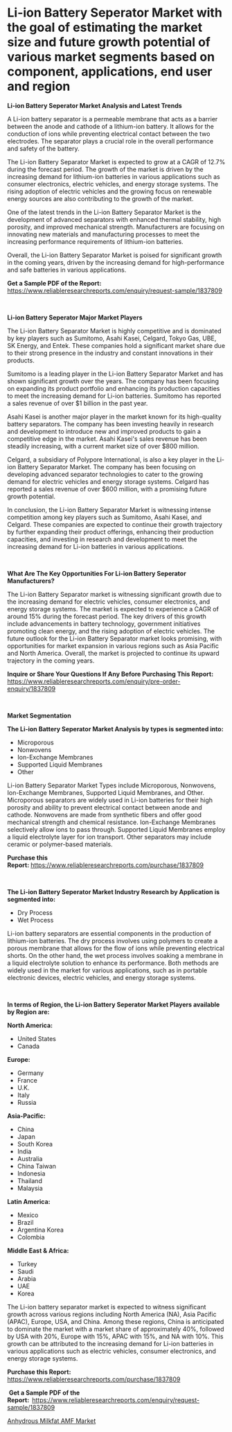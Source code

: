 <p><h1>Li-ion Battery Seperator Market with the goal of estimating the market size and future growth potential of various market segments based on component, applications, end user and region</h1></p><p><strong>Li-ion Battery Seperator Market Analysis and Latest Trends</strong></p>
<p><p>A Li-ion battery separator is a permeable membrane that acts as a barrier between the anode and cathode of a lithium-ion battery. It allows for the conduction of ions while preventing electrical contact between the two electrodes. The separator plays a crucial role in the overall performance and safety of the battery.</p><p>The Li-ion Battery Separator Market is expected to grow at a CAGR of 12.7% during the forecast period. The growth of the market is driven by the increasing demand for lithium-ion batteries in various applications such as consumer electronics, electric vehicles, and energy storage systems. The rising adoption of electric vehicles and the growing focus on renewable energy sources are also contributing to the growth of the market.</p><p>One of the latest trends in the Li-ion Battery Separator Market is the development of advanced separators with enhanced thermal stability, high porosity, and improved mechanical strength. Manufacturers are focusing on innovating new materials and manufacturing processes to meet the increasing performance requirements of lithium-ion batteries.</p><p>Overall, the Li-ion Battery Separator Market is poised for significant growth in the coming years, driven by the increasing demand for high-performance and safe batteries in various applications.</p></p>
<p><strong>Get a Sample PDF of the Report:&nbsp;</strong> <a href="https://www.reliableresearchreports.com/enquiry/request-sample/1837809">https://www.reliableresearchreports.com/enquiry/request-sample/1837809</a></p>
<p>&nbsp;</p>
<p><strong>Li-ion Battery Seperator Major Market Players</strong></p>
<p><p>The Li-ion Battery Separator Market is highly competitive and is dominated by key players such as Sumitomo, Asahi Kasei, Celgard, Tokyo Gas, UBE, SK Energy, and Entek. These companies hold a significant market share due to their strong presence in the industry and constant innovations in their products.</p><p>Sumitomo is a leading player in the Li-ion Battery Separator Market and has shown significant growth over the years. The company has been focusing on expanding its product portfolio and enhancing its production capacities to meet the increasing demand for Li-ion batteries. Sumitomo has reported a sales revenue of over $1 billion in the past year.</p><p>Asahi Kasei is another major player in the market known for its high-quality battery separators. The company has been investing heavily in research and development to introduce new and improved products to gain a competitive edge in the market. Asahi Kasei's sales revenue has been steadily increasing, with a current market size of over $800 million.</p><p>Celgard, a subsidiary of Polypore International, is also a key player in the Li-ion Battery Separator Market. The company has been focusing on developing advanced separator technologies to cater to the growing demand for electric vehicles and energy storage systems. Celgard has reported a sales revenue of over $600 million, with a promising future growth potential.</p><p>In conclusion, the Li-ion Battery Separator Market is witnessing intense competition among key players such as Sumitomo, Asahi Kasei, and Celgard. These companies are expected to continue their growth trajectory by further expanding their product offerings, enhancing their production capacities, and investing in research and development to meet the increasing demand for Li-ion batteries in various applications.</p></p>
<p>&nbsp;</p>
<p><strong>What Are The Key Opportunities For Li-ion Battery Seperator Manufacturers?</strong></p>
<p><p>The Li-ion Battery Separator market is witnessing significant growth due to the increasing demand for electric vehicles, consumer electronics, and energy storage systems. The market is expected to experience a CAGR of around 15% during the forecast period. The key drivers of this growth include advancements in battery technology, government initiatives promoting clean energy, and the rising adoption of electric vehicles. The future outlook for the Li-ion Battery Separator market looks promising, with opportunities for market expansion in various regions such as Asia Pacific and North America. Overall, the market is projected to continue its upward trajectory in the coming years.</p></p>
<p><strong>Inquire or Share Your Questions If Any Before Purchasing This Report:</strong> <a href="https://www.reliableresearchreports.com/enquiry/pre-order-enquiry/1837809">https://www.reliableresearchreports.com/enquiry/pre-order-enquiry/1837809</a></p>
<p>&nbsp;</p>
<p><strong>Market Segmentation</strong></p>
<p><strong>The Li-ion Battery Seperator Market Analysis by types is segmented into:</strong></p>
<p><ul><li>Microporous</li><li>Nonwovens</li><li>Ion-Exchange Membranes</li><li>Supported Liquid Membranes</li><li>Other</li></ul></p>
<p><p>Li-ion Battery Separator Market Types include Microporous, Nonwovens, Ion-Exchange Membranes, Supported Liquid Membranes, and Other. Microporous separators are widely used in Li-ion batteries for their high porosity and ability to prevent electrical contact between anode and cathode. Nonwovens are made from synthetic fibers and offer good mechanical strength and chemical resistance. Ion-Exchange Membranes selectively allow ions to pass through. Supported Liquid Membranes employ a liquid electrolyte layer for ion transport. Other separators may include ceramic or polymer-based materials.</p></p>
<p><strong>Purchase this Report:&nbsp;</strong><a href="https://www.reliableresearchreports.com/purchase/1837809">https://www.reliableresearchreports.com/purchase/1837809</a></p>
<p>&nbsp;</p>
<p><strong>The Li-ion Battery Seperator Market Industry Research by Application is segmented into:</strong></p>
<p><ul><li>Dry Process</li><li>Wet Process</li></ul></p>
<p><p>Li-ion battery separators are essential components in the production of lithium-ion batteries. The dry process involves using polymers to create a porous membrane that allows for the flow of ions while preventing electrical shorts. On the other hand, the wet process involves soaking a membrane in a liquid electrolyte solution to enhance its performance. Both methods are widely used in the market for various applications, such as in portable electronic devices, electric vehicles, and energy storage systems.</p></p>
<p>&nbsp;</p>
<p><strong>In terms of Region, the Li-ion Battery Seperator Market Players available by Region are:</strong></p>
<p>
    <p> <strong> North America: </strong>
        <ul>
            <li>United States</li>
            <li>Canada</li>
        </ul>
        </p> 
    <p> <strong> Europe: </strong>
        <ul>
            <li>Germany</li>
            <li>France</li>
            <li>U.K.</li>
            <li>Italy</li>
            <li>Russia</li>
        </ul>
        </p> 
    <p> <strong> Asia-Pacific: </strong>
        <ul>
            <li>China</li>
            <li>Japan</li>
            <li>South Korea</li>
            <li>India</li>
            <li>Australia</li>
            <li>China Taiwan</li>
            <li>Indonesia</li>
            <li>Thailand</li>
            <li>Malaysia</li>
        </ul>
        </p> 
    <p> <strong> Latin America: </strong>
        <ul>
            <li>Mexico</li>
            <li>Brazil</li>
            <li>Argentina Korea</li>
            <li>Colombia</li>
        </ul>
        </p> 
    <p> <strong> Middle East & Africa: </strong>
        <ul>
            <li>Turkey</li>
            <li>Saudi</li>
            <li>Arabia</li>
            <li>UAE</li>
            <li>Korea</li>
        </ul>
    </p>
    </p>
<p><p>The Li-ion battery separator market is expected to witness significant growth across various regions including North America (NA), Asia Pacific (APAC), Europe, USA, and China. Among these regions, China is anticipated to dominate the market with a market share of approximately 40%, followed by USA with 20%, Europe with 15%, APAC with 15%, and NA with 10%. This growth can be attributed to the increasing demand for Li-ion batteries in various applications such as electric vehicles, consumer electronics, and energy storage systems.</p></p>
<p><strong>Purchase this Report: </strong><a href="https://www.reliableresearchreports.com/purchase/1837809">https://www.reliableresearchreports.com/purchase/1837809</a></p>
<p>&nbsp;<strong>Get a Sample PDF of the Report:&nbsp;&nbsp;</strong><a href="https://www.reliableresearchreports.com/enquiry/request-sample/1837809">https://www.reliableresearchreports.com/enquiry/request-sample/1837809</a></p>
<p><strong></strong></p>
<p><p><a href="https://thundering-castanet-c65.notion.site/Anhydrous-Milkfat-AMF-Market-Research-Report-The-Key-To-Successful-Business-Strategy-Forecasted-for-25e4dfe7f1a7484ebe1ff019b93661f3">Anhydrous Milkfat AMF Market</a></p></p>